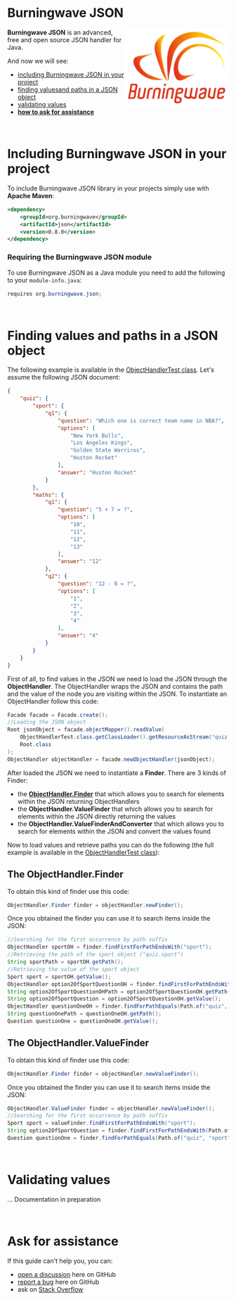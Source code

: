 # Burningwave JSON

<a href="https://www.burningwave.org">
<img src="https://raw.githubusercontent.com/burningwave/burningwave.github.io/main/logo.png" alt="logo.png" height="180px" align="right"/>
</a>

**Burningwave JSON** is an advanced, free and open source JSON handler for Java.

And now we will see:
* [including Burningwave JSON in your project](#Including-Burningwave-JSON-in-your-project)
* [finding values ​​and paths in a JSON object](#Finding-values-and-paths-in-a-JSON-object)
* [validating values](#Validating-values)
* [**how to ask for assistance**](#Ask-for-assistance)

<br/>

# <a name="Including-Burningwave-JSON-in-your-project"></a>Including Burningwave JSON in your project 
To include Burningwave JSON library in your projects simply use with **Apache Maven**:

```xml
<dependency>
    <groupId>org.burningwave</groupId>
    <artifactId>json</artifactId>
    <version>0.8.0</version>
</dependency>
```

### Requiring the Burningwave JSON module

To use Burningwave JSON as a Java module you need to add the following to your `module-info.java`: 

```java
requires org.burningwave.json;
```

<br/>

# <a name="Finding-values-and-paths-in-a-JSON-object"></a>Finding values ​​and paths in a JSON object
The following example is available in the [ObjectHandlerTest class](https://github.com/burningwave/json/blob/main/src/test/java/org/burningwave/json/ObjectHandlerTest.java).
Let's assume the following JSON document:

```json
{
    "quiz": {
        "sport": {
            "q1": {
                "question": "Which one is correct team name in NBA?",
                "options": [
                    "New York Bulls",
                    "Los Angeles Kings",
                    "Golden State Warriros",
                    "Huston Rocket"
                ],
                "answer": "Huston Rocket"
            }
        },
        "maths": {
            "q1": {
                "question": "5 + 7 = ?",
                "options": [
                    "10",
                    "11",
                    "12",
                    "13"
                ],
                "answer": "12"
            },
            "q2": {
                "question": "12 - 8 = ?",
                "options": [
                    "1",
                    "2",
                    "3",
                    "4"
                ],
                "answer": "4"
            }
        }
    }
}
```
First of all, to find values in the JSON we need lo load the JSON through the **ObjectHandler**. The ObjectHandler wraps the JSON and contains the path and the value of the node you are visiting within the JSON. To instantiate an ObjectHandler follow this code:

```java
Facade facade = Facade.create();
//Loading the JSON object 
Root jsonObject = facade.objectMapper().readValue(
    ObjectHandlerTest.class.getClassLoader().getResourceAsStream("quiz.json"),
    Root.class
);
ObjectHandler objectHandler = facade.newObjectHandler(jsonObject);
```

After loaded the JSON we need to instantiate a **Finder**. There are 3 kinds of Finder:
* the [**ObjectHandler.Finder**](#The-ObjectHandlerFinder) that which allows you to search for elements within the JSON ​​returning ObjectHandlers
* the **ObjectHandler.ValueFinder** that which allows you to search for elements within the JSON ​​directly returning the values
* the **ObjectHandler.ValueFinderAndConverter** that which allows you to search for elements within the JSON ​​and convert the values found

Now to load values and retrieve paths you can do the following (the full example is available in the [ObjectHandlerTest class](https://github.com/burningwave/json/blob/main/src/test/java/org/burningwave/json/ObjectHandlerTest.java)):

## The ObjectHandler.Finder
To obtain this kind of finder use this code:
```java
ObjectHandler.Finder finder = objectHandler.newFinder();
```
Once you obtained the finder you can use it to search items inside the JSON:
```java
//Searching for the first occurrence by path suffix
ObjectHandler sportOH = finder.findFirstForPathEndsWith("sport");
//Retrieving the path of the sport object ("quiz.sport")
String sportPath = sportOH.getPath();
//Retrieving the value of the sport object
Sport sport = sportOH.getValue();
ObjectHandler option2OfSportQuestionOH = finder.findFirstForPathEndsWith(Path.of("sport", "q1", "options[1]"));
String option2OfSportQuestionOHPath = option2OfSportQuestionOH.getPath();
String option2OfSportQuestion = option2OfSportQuestionOH.getValue();
ObjectHandler questionOneOH = finder.findForPathEquals(Path.of("quiz", "sport", "q1"));
String questionOnePath = questionOneOH.getPath();
Question questionOne = questionOneOH.getValue();
```

## The ObjectHandler.ValueFinder
To obtain this kind of finder use this code:
```java
ObjectHandler.Finder finder = objectHandler.newValueFinder();
```
Once you obtained the finder you can use it to search items inside the JSON:

```java
ObjectHandler.ValueFinder finder = objectHandler.newValueFinder();
//Searching for the first occurrence by path suffix
Sport sport = valueFinder.findFirstForPathEndsWith("sport");
String option2OfSportQuestion = finder.findFirstForPathEndsWith(Path.of("sport", "q1", "options[1]"));
Question questionOne = finder.findForPathEquals(Path.of("quiz", "sport", "q1"));
```

<br />

# <a name="Validating-values"></a>Validating values
... Documentation in preparation

<br />

# <a name="Ask-for-assistance"></a>Ask for assistance
If this guide can't help you, you can:
* [open a discussion](https://github.com/burningwave/json/discussions) here on GitHub
* [report a bug](https://github.com/burningwave/json/issues) here on GitHub
* ask on [Stack Overflow](https://stackoverflow.com/search?q=burningwave)
